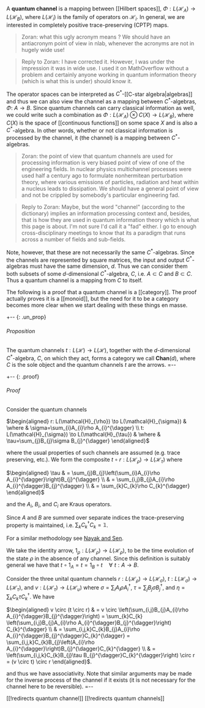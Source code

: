 A __quantum channel__ is a mapping between [[Hilbert spaces]], $\Phi : L(\mathcal{H}_{A}) \to L(\mathcal{H}_{B})$, where $L(\mathcal{H}_{i})$ is the family of operators on $\mathcal{H}_{i}$.  In general, we are interested in completely positive trace-preserving (CPTP) maps.  

> Zoran: what this ugly acronym means ? We should have an antiacronym point of view in nlab, whenever the acronyms are not in hugely wide use!

> Reply to Zoran: I have corrected it.  However, I was under the impression it was in wide use.  I used it on MathOverflow without a problem and certainly anyone working in quantum information theory (which is what this is under) should know it.

The operator spaces can be interpreted as $C^{*}$-[[C-star algebra|algebras]] and thus we can also view the channel as a mapping between $C^{*}$-algebras, $\Phi$: $A \to B$.  Since quantum channels can carry classical information as well, we could write such a combination as $\Phi : L(\mathcal{H}_{A}) \otimes C(X) \to L(\mathcal{H}_{B})$, where $C(X)$ is the space of [[continuous functions]] on some space $X$ and is also a $C^{*}$-algebra.  In other words, whether or not classical information is processed by the channel, it (the channel) is a mapping between $C^{*}$-algebras.  

>Zoran: the point of view that quantum channels are used for processing information is very biased point of view of one of the engineering fields. In nuclear physics multichannel processes were used half a century ago to formulate nonhermitean perturbation theory, where various emissions of particles, radiation and heat within a nucleus leads to dissipation. We should have a general point of view and not be crippled by somebody's particular engineering fad. 

> Reply to Zoran: Maybe, but the word "channel" (according to the dictionary) implies an information processing context and, besides, that is how they are used in quantum information theory which is what this page is about.  I'm not sure I'd call it a "fad" either.  I go to enough cross-disciplinary meetings to know that its a paradigm that runs across a number of fields and sub-fields.

Note, however, that these are not necessarily the same $C^{*}$-algebras.  Since the channels are represented by square matrices, the input and output $C^{*}$-algebras must have the same dimension, $d$.  Thus we can consider them both subsets of some $d$-dimensional $C^{*}$-algebra, $C$, i.e. $A \subset C$ and $B \subset C$. Thus a quantum channel is a mapping from $C$ to itself.

The following is a proof that a quantum channel is a [[category]].  The proof actually proves it is a [[monoid]], but the need for it to be a category becomes more clear when we start dealing with these things en masse.

+-- {: .un_prop}
###### Proposition

The quantum channels $t: L(\mathcal{H}) \to L(\mathcal{H})$, together with the $d$-dimensional $C^{*}$-algebra, $C$, on which they act, forms a category we call $\mathbf{Chan}(d)$, where $C$ is the sole object and the quantum channels $t$ are the arrows.
=--

+-- {: .proof}
###### Proof
Consider the quantum channels

$\begin{aligned}
r: L(\mathcal{H}_{\rho}) \to L(\mathcal{H}_{\sigma}) & \where &
\sigma=\sum_{i}A_{i}\rho A_{i}^{\dagger} \\
t: L(\mathcal{H}_{\sigma}) \to L(\mathcal{H}_{\tau}) &
\where &
\tau=\sum_{j}B_{j}\sigma B_{j}^{\dagger} 
\end{aligned}$

where the usual properties of such channels are assumed (e.g. trace preserving, etc.).  We form the composite $t \circ r: L(\mathcal{H}_{\rho}) \to L(\mathcal{H}_{\tau})$ where


$\begin{aligned}
\tau & = \sum_{j}B_{j}\left(\sum_{i}A_{i}\rho A_{i}^{\dagger}\right)B_{j}^{\dagger}  \\
& = \sum_{i,j}B_{j}A_{i}\rho A_{i}^{\dagger}B_{j}^{\dagger} \\
& = \sum_{k}C_{k}\rho C_{k}^{\dagger} 
\end{aligned}$

and the $A_{i}$, $B_{i}$, and $C_{i}$ are Kraus operators.

Since $A$ and $B$ are summed over separate indices the trace-preserving property is maintained, i.e. $\sum_{k} C_{k}^{\dagger}C_{k}=\mathbb{1}$.

For a similar methodology see [Nayak and Sen](http://arxiv.org/abs/quant-ph/0605041).

We take the identity arrow, $1_{\rho}: L(\mathcal{H}_{\rho}) \to L(\mathcal{H}_{\rho})$, to be the time evolution of the state $\rho$ in the absence of any channel.  Since this definition is suitably general we have that $t \circ 1_{A}=t=1_{B} \circ t \quad \forall \,\, t: A \to B$.

Consider the three unital quantum channels $r: L(\mathcal{H}_{\rho}) \to L(\mathcal{H}_{\sigma})$, $t: L(\mathcal{H}_{\sigma}) \to L(\mathcal{H}_{\tau})$, and $v: L(\mathcal{H}_{\tau}) \to L(\mathcal{H}_{\upsilon})$ where $\sigma=\sum_{i}A_{i}\rho A_{i}^{\dagger}$, $\tau=\sum_{j}B_{j}\sigma B_{j}^{\dagger}$, and $\eta=\sum_{k}C_{k}\tau C_{k}^{\dagger}$.  We have

$\begin{aligned}
v \circ (t \circ r) & = v \circ \left(\sum_{i,j}B_{j}A_{i}\rho A_{i}^{\dagger}B_{j}^{\dagger}\right) = \sum_{k}C_{k} \left(\sum_{i,j}B_{j}A_{i}\rho A_{i}^{\dagger}B_{j}^{\dagger}\right) C_{k}^{\dagger}  \\
& = \sum_{i,j,k}C_{k}B_{j}A_{i}\rho A_{i}^{\dagger}B_{j}^{\dagger}C_{k}^{\dagger} = \sum_{i,j,k}C_{k}B_{j}\left(A_{i}\rho A_{i}^{\dagger}\right)B_{j}^{\dagger}C_{k}^{\dagger}  \\
& = \left(\sum_{i,j,k}C_{k}B_{j}\tau B_{j}^{\dagger}C_{k}^{\dagger}\right) \circ r = (v \circ t) \circ r
\end{aligned}$.

and thus we have associativity.  Note that similar arguments may be made for the inverse process of the channel if it exists (it is not necessary for the channel here to be reversible).
=--


[[!redirects quantum channel]]
[[!redirects quantum channels]]

